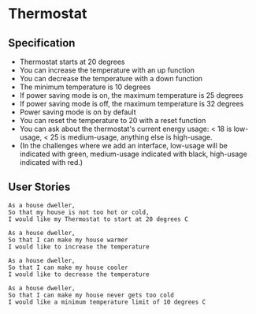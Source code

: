 # Thermostat

## Specification
- Thermostat starts at 20 degrees
- You can increase the temperature with an up function
- You can decrease the temperature with a down function
- The minimum temperature is 10 degrees
- If power saving mode is on, the maximum temperature is 25 degrees
- If power saving mode is off, the maximum temperature is 32 degrees
- Power saving mode is on by default
- You can reset the temperature to 20 with a reset function
- You can ask about the thermostat's current energy usage: < 18 is low-usage, < 25 is medium-usage, anything else is high-usage.
- (In the challenges where we add an interface, low-usage will be indicated with green, medium-usage indicated with black, high-usage indicated with red.)

## User Stories

```
As a house dweller,
So that my house is not too hot or cold,
I would like my Thermostat to start at 20 degrees C
```

```
As a house dweller,
So that I can make my house warmer
I would like to increase the temperature
```

```
As a house dweller,
So that I can make my house cooler
I would like to decrease the temperature
```

```
As a house dweller,
So that I can make my house never gets too cold
I would like a minimum temperature limit of 10 degrees C
```
